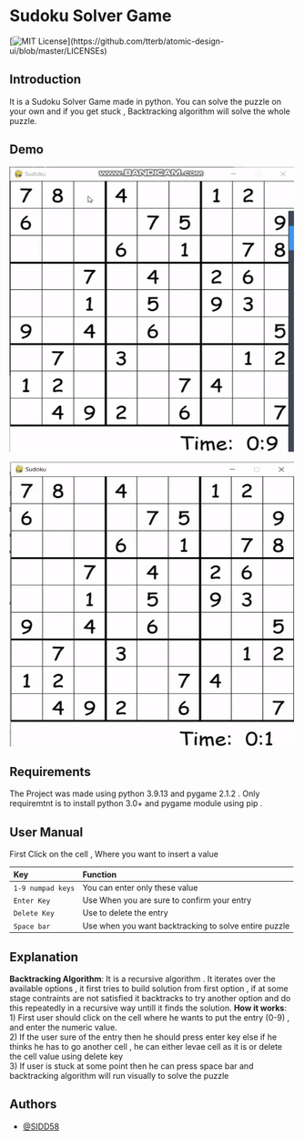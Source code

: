 
# Sudoku Solver Game 

[![MIT License](https://img.shields.io/apm/l/atomic-design-ui.svg?)](https://github.com/tterb/atomic-design-ui/blob/master/LICENSEs)


## Introduction

It is a Sudoku Solver Game made in python. You can solve the 
puzzle on your own and if you get stuck , Backtracking algorithm 
will solve the whole puzzle.

## Demo


<p><img  src="https://github.com/SIDD58/Sudoku-Game-Solver/blob/main/assets/input.gif" alt="front-image" width="500" height="500"></img></p>

<p><img src="https://github.com/SIDD58/Sudoku-Game-Solver/blob/main/assets/solver.gif" alt="front-image" width="500" height="500"></img></p>

## Requirements

The Project was made using python 3.9.13 and 
pygame 2.1.2 . Only requiremtnt is to install python 3.0+
and pygame module using pip .

## User Manual
First Click on the cell , Where you want to insert a value

| Key | Function|
| :-------- | :------------------------- |
| `1-9 numpad keys` | You can enter only these value |
| `Enter Key` |Use When you are sure to confirm your entry |
| `Delete Key` |Use to delete the entry |
| `Space bar` | Use when you want backtracking to solve entire puzzle |

## Explanation

**Backtracking Algorithm**: It is a recursive algorithm . It
iterates over the available options , it first tries to 
build solution from first option , if at some stage 
contraints are not satisfied it backtracks to try another 
option and do this repeatedly in a recursive way untill
it finds the solution.
**How it works**:</br>1) First user should click on the cell
where he wants to put the entry (0-9) , and enter the 
numeric value.  
2) If the user sure of the entry then he should press enter 
key else if he thinks he has to go another cell , he can 
either levae cell as it is or delete the cell value using
delete key <br />
3) If user is stuck at some point then he can press space bar 
and backtracking algorithm will run visually to solve the 
puzzle <br />


## Authors

- [@SIDD58](https://github.com/SIDD58)


